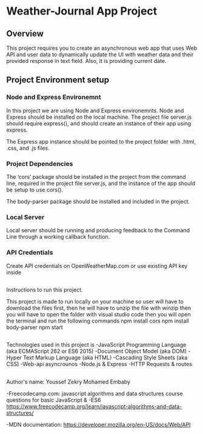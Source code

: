 # Weather-Journal App Project

## Overview
This project requires you to create an asynchronous web app that uses Web API and user data to dynamically update the UI with weather data and their provided response in text field. Also, it is providing current date.

## Project Environment setup

### Node and Express Environemnt
In this project we are using Node and Express environemnts. Node and Express should be installed on the local machine. The project file server.js should require express(), and should create an instance of their app using express.

The Express app instance should be pointed to the project folder with .html, .css, and .js files.

### Project Dependencies
The ‘cors’ package should be installed in the project from the command line, required in the project file server.js, and the instance of the app should be setup to use cors().

The body-parser package should be installed and included in the project.

### Local Server
Local server should be running and producing feedback to the Command Line through a working callback function.

### API Credentials
Create API credentials on OpenWeatherMap.com or use existing API key inside

##
Instructions to run this project.

This project is made to run locally on your machine so user will have to download the files first, 
then he will have to unzip the file with winzip
then you will have to open the folder with visual studio code 
then you will open the terminal and run the following commands
npm install cors
npm install body-parser
npm start   

##
Technologies used in this project is 
-JavaScript Programming Language (aka ECMAScript 262 or ES6 2015)
-Document Object Model (aka DOM)
-Hyper Text Markup Language (aka HTML)
-Cascading Style Sheets (aka CSS)
-Web-api asyncrounos 
-Node.js & Express
-HTTP Requests & routes

##
Author's name: Youssef Zekry Mohamed Embaby

-Freecodecamp.com:
javascript algorithms and data structures course questions for basic JavaScript & 
-ES6
https://www.freecodecamp.org/learn/javascript-algorithms-and-data-structures/

-MDN documentation:
https://developer.mozilla.org/en-US/docs/Web/API

